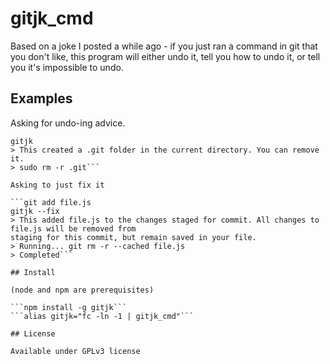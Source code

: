 # gitjk_cmd

Based on a joke I posted a while ago - if you just ran a command in git that you don't like, this
program will either undo it, tell you how to undo it, or tell you it's impossible to undo.

## Examples

Asking for undo-ing advice.

```git init
gitjk
> This created a .git folder in the current directory. You can remove it.
> sudo rm -r .git```

Asking to just fix it

```git add file.js
gitjk --fix
> This added file.js to the changes staged for commit. All changes to file.js will be removed from
staging for this commit, but remain saved in your file.
> Running... git rm -r --cached file.js
> Completed```

## Install

(node and npm are prerequisites)

```npm install -g gitjk```
```alias gitjk="fc -ln -1 | gitjk_cmd"```

## License

Available under GPLv3 license

